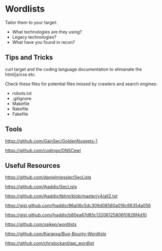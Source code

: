 # Wordlists

Tailor them to your target:

- What technologies are they using?
- Legacy technologies?
- What have you found in recon?

## Tips and Tricks

curl target and the coding language documentation to elimanate the html/js/css etc.

Check these files for potential files missed by crawlers and search engines:

- robots.txt
- .gitignore
- Makefile
- Rakefile
- Fakefile

## Tools

https://github.com/GainSec/GoldenNuggets-1

https://github.com/codingo/DNSCewl



## Useful Resources

https://github.com/danielmiessler/SecLists

https://github.com/jhaddix/SecLists

https://github.com/jhaddix/tbhm/blob/master/v4/all2.txt

https://gist.github.com/jhaddix/86a06c5dc309d08580a018c66354a056

https://gist.github.com/jhaddix/b80ea67d85c13206125806f0828f4d10

https://github.com/xajkep/wordlists

https://github.com/Karanxa/Bug-Bounty-Wordlists

https://github.com/chrislockard/api_wordlist
